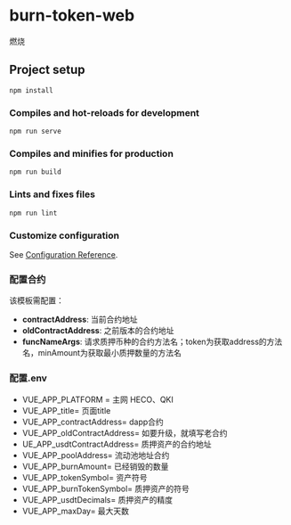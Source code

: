 # burn-token-web
燃烧

## Project setup
```
npm install
```

### Compiles and hot-reloads for development
```
npm run serve
```

### Compiles and minifies for production
```
npm run build
```

### Lints and fixes files
```
npm run lint
```

### Customize configuration
See [Configuration Reference](https://cli.vuejs.org/config/).


### 配置合约
该模板需配置：
- **contractAddress**: 当前合约地址
- **oldContractAddress**: 之前版本的合约地址
- **funcNameArgs**: 请求质押币种的合约方法名；token为获取address的方法名，minAmount为获取最小质押数量的方法名

### 配置.env
- VUE_APP_PLATFORM =                主网 HECO、QKI
- VUE_APP_title=                    页面title
- VUE_APP_contractAddress=          dapp合约
- VUE_APP_oldContractAddress=       如要升级，就填写老合约
- UE_APP_usdtContractAddress=       质押资产的合约地址
- VUE_APP_poolAddress=              流动池地址合约
- VUE_APP_burnAmount=               已经销毁的数量
- VUE_APP_tokenSymbol=              资产符号
- VUE_APP_burnTokenSymbol=          质押资产的符号
- VUE_APP_usdtDecimals=             质押资产的精度
- VUE_APP_maxDay=                   最大天数
